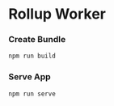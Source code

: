 # Rollup Worker

### Create Bundle

```BASH
npm run build
```

### Serve App

```BASH
npm run serve
```
